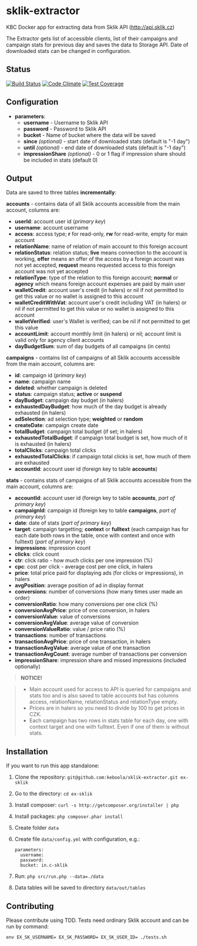 # sklik-extractor
KBC Docker app for extracting data from Sklik API (http://api.sklik.cz)

The Extractor gets list of accessible clients, list of their campaigns and campaign stats for previous day and saves the data to Storage API. Date of downloaded stats can be changed in configuration.

## Status

[![Build Status](https://travis-ci.org/keboola/sklik-extractor.svg)](https://travis-ci.org/keboola/sklik-extractor) [![Code Climate](https://codeclimate.com/github/keboola/sklik-extractor/badges/gpa.svg)](https://codeclimate.com/github/keboola/sklik-extractor) [![Test Coverage](https://codeclimate.com/github/keboola/sklik-extractor/badges/coverage.svg)](https://codeclimate.com/github/keboola/sklik-extractor/coverage)

## Configuration

- **parameters**:
    - **username** - Username to Sklik API
    - **password** - Password to Sklik API
    - **bucket** - Name of bucket where the data will be saved
    - **since** *(optional)* - start date of downloaded stats (default is "-1 day")
    - **until** *(optional)* - end date of downloaded stats (default is "-1 day")
    - **impressionShare** *(optional)* - 0 or 1 flag if impression share should be included in stats (default 0)

## Output

Data are saved to three tables **incrementally**:


**accounts** - contains data of all Sklik accounts accessible from the main account, columns are:

- **userId**: account user id (*primary key*)
- **username**: account username
- **access**: access type; **r** for read-only, **rw** for read-write, empty for main account
- **relationName**: name of relation of main account to this foreign account
- **relationStatus**: relation status; **live** means connection to the account is working, **offer** means an offer of the
    access by a foreign account was not yet accepted, **request** means requested access to this foreign account was not yet accepted
- **relationType**: type of the relation to this foreign account; **normal** or **agency** which means foreign account expenses are paid by main user
- **walletCredit**: account user's credit (in halers) or nil if not permitted to get this value or no wallet is assigned to this account
- **walletCreditWithVat**: account user's credit including VAT (in halers) or nil if not permitted to get this value or no wallet is assigned to this account
- **walletVerified**: user's Wallet is verified; can be nil if not permitted to get this value
- **accountLimit**: account monthly limit (in halers) or nil; account limit is valid only for agency client accounts
- **dayBudgetSum**: sum of day budgets of all campaigns (in cents)


**campaigns** - contains list of campaigns of all Sklik accounts accessible from the main account, columns are:

- **id**: campaign id (*primary key*)
- **name**: campaign name
- **deleted**: whether campaign is deleted
- **status**: campaign status; **active** or **suspend**
- **dayBudget**: campaign day budget (in halers)
- **exhaustedDayBudget**: how much of the day budget is already exhausted (in halers)
- **adSelection**: ad selection type; **weighted** or **random**
- **createDate**: campaign create date
- **totalBudget**: campaign total budget (if set; in halers)
- **exhaustedTotalBudget**: if campaign total budget is set, how much of it is exhausted (in halers)
- **totalClicks**: campaign total clicks
- **exhaustedTotalClicks**: if campaign total clicks is set, how much of them are exhausted
- **accountId**: account user id (foreign key to table **accounts**)


**stats** - contains stats of campaigns of all Sklik accounts accessible from the main account, columns are:

- **accountId**: account user id (foreign key to table **accounts**, *part of primary key*)
- **campaignId**: campaign id (foreign key to table **campaigns**, *part of primary key*)
- **date**: date of stats (*part of primary key*)
- **target**: campaign targetting; **context** or **fulltext** (each campaign has for each date both rows in the table, once with context and once with fulltext) (*part of primary key*)
- **impressions**: impression count
- **clicks**: click count
- **ctr**: click ratio - how much clicks per one impression (%)
- **cpc**: cost per click - average cost per one click, in halers
- **price**: total price paid for displaying ads (for clicks or impressions), in halers
- **avgPosition**: average position of ad in display format
- **conversions**: number of conversions (how many times user made an order)
- **conversionRatio**: how many conversions per one click (%)
- **conversionAvgPrice**: price of one conversion, in halers
- **conversionValue**: value of conversions
- **conversionAvgValue**: average value of conversion
- **conversionValueRatio**: value / price ratio (%)
- **transactions**: number of transactions
- **transactionAvgPrice**: price of one transaction, in halers
- **transactionAvgValue**: average value of one transaction
- **transactionAvgCount**: average number of transactions per conversion
- **impressionShare**: impression share and missed impressions (included optionally)


> **NOTICE!**

> - Main account used for access to API is queried for campaigns and stats too and is also saved to table accounts but has columns access, relationName,
relationStatus and relationType empty.
> - Prices are in halers so you need to divide by 100 to get prices in CZK.
> - Each campaign has two rows in stats table for each day, one with context target and one with fulltext. Even if one of them is without stats.


## Installation

If you want to run this app standalone:

1. Clone the repository: `git@github.com:keboola/sklik-extractor.git ex-sklik`
2. Go to the directory: `cd ex-sklik`
3. Install composer: `curl -s http://getcomposer.org/installer | php`
4. Install packages: `php composer.phar install`
5. Create folder `data`
6. Create file `data/config.yml` with configuration, e.g.:

    ```
    parameters:
      username:
      password:
      bucket: in.c-sklik
    ```
7. Run: `php src/run.php --data=./data`
8. Data tables will be saved to directory `data/out/tables`


## Contributing

Please contribute using TDD. Tests need ordinary Sklik account and can be run by command:

```
env EX_SK_USERNAME= EX_SK_PASSWORD= EX_SK_USER_ID= ./tests.sh
```
